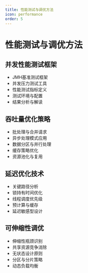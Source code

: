 ```yaml
---
title: 性能测试与调优方法
icon: performance
order: 5
---
```


# 性能测试与调优方法

## 并发性能测试框架

- JMH基准测试框架
- 并发压力测试工具
- 性能测试指标定义
- 测试环境与配置
- 结果分析与解读

## 吞吐量优化策略

- 批处理与合并请求
- 异步处理模式应用
- 数据分区与并行处理
- 缓存策略优化
- 资源池化与复用

## 延迟优化技术

- 关键路径分析
- 锁持有时间优化
- 线程调度优先级
- 预计算与缓存
- 延迟敏感型设计

## 可伸缩性调优

- 伸缩性瓶颈识别
- 共享资源竞争消除
- 无状态设计原则
- 分区与分片策略
- 动态负载均衡
